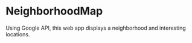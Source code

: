# NeighborhoodMap
Using Google API, this web app displays a neighborhood and interesting locations.
